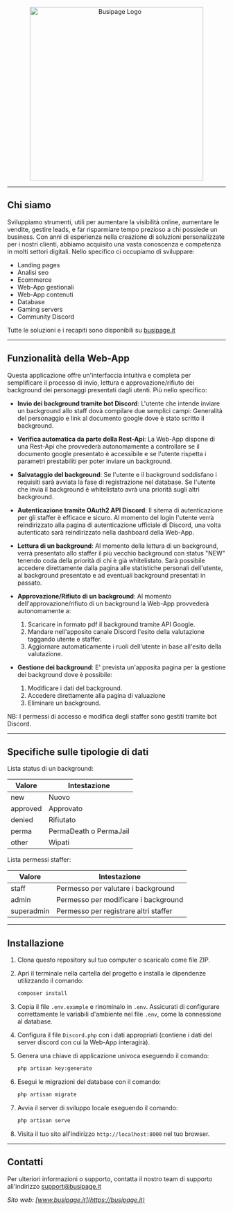 <p align="center"><a href="https://busipage.it" target="_blank"><img src="https://github.com/Emanuelele/Background-Reader/assets/80417622/3849fc9e-6c68-467b-a979-4ac35c25b401" width="400" alt="Busipage Logo"></a></p>

---

## Chi siamo

Sviluppiamo strumenti, utili per aumentare la visibilità online, aumentare le vendite, gestire leads, e far risparmiare tempo prezioso a chi possiede un business. Con anni di esperienza nella creazione di soluzioni personalizzate per i nostri clienti, abbiamo acquisito una vasta conoscenza e competenza in molti settori digitali. Nello specifico ci occupiamo di sviluppare:

- Landing pages
- Analisi seo
- Ecommerce
- Web-App gestionali
- Web-App contenuti
- Database
- Gaming servers
- Community Discord

Tutte le soluzioni e i recapiti sono disponibili su [busipage.it](https://busipage.it)

---

## Funzionalità della Web-App
Questa applicazione offre un'interfaccia intuitiva e completa per semplificare il processo di invio, lettura e approvazione/rifiuto dei background dei personaggi presentati dagli utenti. Più nello specifico:

- **Invio dei background tramite bot Discord**: L'utente che intende inviare un background allo staff dovà compilare due semplici campi: Generalità del personaggio e link al documento google dove è stato scritto il background.

- **Verifica automatica da parte della Rest-Api**: La Web-App dispone di una Rest-Api che provvederà autonomamente a controllare se il documento google presentato è accessibile e se l'utente rispetta i parametri prestabiliti per poter inviare un background.

- **Salvataggio del background**: Se l'utente e il background soddisfano i requisiti sarà avviata la fase di registrazione nel database. Se l'utente che invia il background è whitelistato avrà una priorità sugli altri background.

- **Autenticazione tramite OAuth2 API Discord**: Il sitema di autenticazione per gli staffer è efficace e sicuro. Al momento del login l'utente verrà reindirizzato alla pagina di autenticazione ufficiale di Discord, una volta autenticato sarà reindirizzato nella dashboard della Web-App.

- **Lettura di un background**: Al momento della lettura di un background, verrà presentato allo staffer il più vecchio background con status "NEW" tenendo coda della priorità di chi è già whitelistato. Sarà possibile accedere direttamente dalla pagina alle statistiche personali dell'utente, al background presentato e ad eventuali background presentati in passato.

- **Approvazione/Rifiuto di un background**: Al momento dell'approvazione/rifiuto di un background la Web-App provvederà autonomamente a: 
    1) Scaricare in formato pdf il background tramite API Google. 
    2) Mandare nell'apposito canale Discord l'esito della valutazione taggando utente e staffer. 
    3) Aggiornare automaticamente i ruoli dell'utente in base all'esito della valutazione.

- **Gestione dei background**: E' prevista un'apposita pagina per la gestione dei background dove è possibile: 
    1) Modificare i dati del background. 
    2) Accedere direttamente alla pagina di valuazione 
    3) Eliminare un background.

NB: I permessi di accesso e modifica degli staffer sono gestiti tramite bot Discord.

---

## Specifiche sulle tipologie di dati


Lista status di un background:

| Valore | Intestazione |
| -------------- | -------------- |
| new     |Nuovo     |
| approved     | Approvato     |
| denied     | Rifiutato     |
| perma     | PermaDeath o PermaJail     |
| other     | Wipati     |

Lista permessi staffer:

| Valore | Intestazione |
| -------------- | -------------- |
| staff     |Permesso per valutare i background     |
| admin     | Permesso per modificare i background     |
| superadmin     | Permesso per registrare altri staffer     |


---

## Installazione

1. Clona questo repository sul tuo computer o scaricalo come file ZIP.

2. Apri il terminale nella cartella del progetto e installa le dipendenze utilizzando il comando:

   ```bash
   composer install
   ```

3. Copia il file `.env.example` e rinominalo in `.env`. Assicurati di configurare correttamente le variabili d'ambiente nel file `.env`, come la connessione al database.

4. Configura il file `Discord.php` con i dati appropriati (contiene i dati del server discord con cui la Web-App interagirà).

5. Genera una chiave di applicazione univoca eseguendo il comando:

   ```bash
   php artisan key:generate
   ```

6. Esegui le migrazioni del database con il comando:

   ```bash
   php artisan migrate
   ```

7. Avvia il server di sviluppo locale eseguendo il comando:

   ```bash
   php artisan serve
   ```

8. Visita il tuo sito all'indirizzo `http://localhost:8000` nel tuo browser.

---

## Contatti

Per ulteriori informazioni o supporto, contatta il nostro team di supporto all'indirizzo support@busipage.it

*Sito web: [www.busipage.it](https://busipage.it)*
